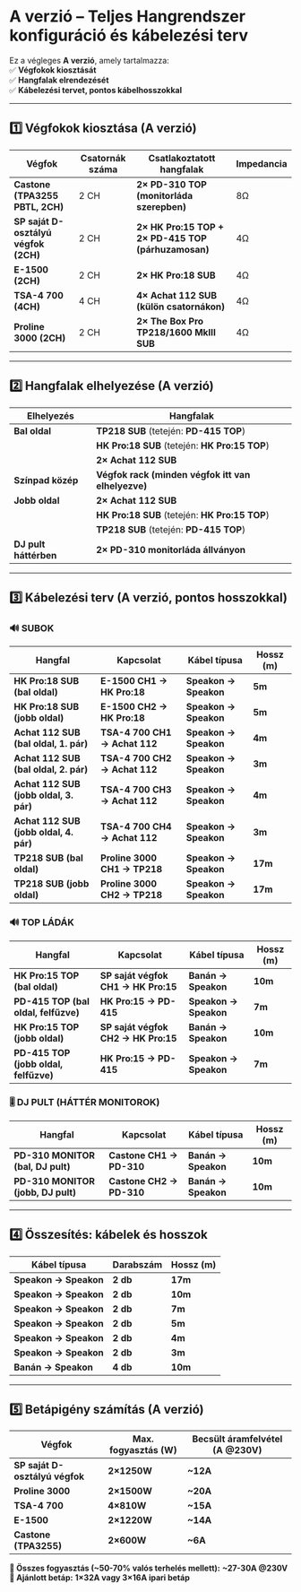 # **A verzió – Teljes Hangrendszer konfiguráció és kábelezési terv**  

Ez a végleges **A verzió**, amely tartalmazza:  
✅ **Végfokok kiosztását**  
✅ **Hangfalak elrendezését**  
✅ **Kábelezési tervet, pontos kábelhosszokkal**  

---

## **1️⃣ Végfokok kiosztása (A verzió)**
| **Végfok** | **Csatornák száma** | **Csatlakoztatott hangfalak** | **Impedancia** |
|------------|----------------|---------------------------|-------------|
| **Castone (TPA3255 PBTL, 2CH)** | 2 CH | **2× PD-310 TOP (monitorláda szerepben)** | 8Ω |
| **SP saját D-osztályú végfok (2CH)** | 2 CH | **2× HK Pro:15 TOP + 2× PD-415 TOP (párhuzamosan)** | 4Ω |
| **E-1500 (2CH)** | 2 CH | **2× HK Pro:18 SUB** | 4Ω |
| **TSA-4 700 (4CH)** | 4 CH | **4× Achat 112 SUB (külön csatornákon)** | 4Ω |
| **Proline 3000 (2CH)** | 2 CH | **2× The Box Pro TP218/1600 MkIII SUB** | 4Ω |

---

## **2️⃣ Hangfalak elhelyezése (A verzió)**
| **Elhelyezés** | **Hangfalak** |
|--------------|-------------------------|
| **Bal oldal** | **TP218 SUB** (tetején: **PD-415 TOP**) |
|              | **HK Pro:18 SUB** (tetején: **HK Pro:15 TOP**) |
|              | **2× Achat 112 SUB** |
| **Színpad közép** | **Végfok rack (minden végfok itt van elhelyezve)** |
| **Jobb oldal** | **2× Achat 112 SUB** |
|              | **HK Pro:18 SUB** (tetején: **HK Pro:15 TOP**) |
|              | **TP218 SUB** (tetején: **PD-415 TOP**) |
| **DJ pult háttérben** | **2× PD-310 monitorláda állványon** |

---

## **3️⃣ Kábelezési terv (A verzió, pontos hosszokkal)**
### **🔊 SUBOK**
| **Hangfal** | **Kapcsolat** | **Kábel típusa** | **Hossz (m)** |
|------------|-------------|----------------|-------------|
| **HK Pro:18 SUB (bal oldal)** | **E-1500 CH1 → HK Pro:18** | **Speakon → Speakon** | **5m** |
| **HK Pro:18 SUB (jobb oldal)** | **E-1500 CH2 → HK Pro:18** | **Speakon → Speakon** | **5m** |
| **Achat 112 SUB (bal oldal, 1. pár)** | **TSA-4 700 CH1 → Achat 112** | **Speakon → Speakon** | **4m** |
| **Achat 112 SUB (bal oldal, 2. pár)** | **TSA-4 700 CH2 → Achat 112** | **Speakon → Speakon** | **3m** |
| **Achat 112 SUB (jobb oldal, 3. pár)** | **TSA-4 700 CH3 → Achat 112** | **Speakon → Speakon** | **4m** |
| **Achat 112 SUB (jobb oldal, 4. pár)** | **TSA-4 700 CH4 → Achat 112** | **Speakon → Speakon** | **3m** |
| **TP218 SUB (bal oldal)** | **Proline 3000 CH1 → TP218** | **Speakon → Speakon** | **17m** |
| **TP218 SUB (jobb oldal)** | **Proline 3000 CH2 → TP218** | **Speakon → Speakon** | **17m** |

### **🔊 TOP LÁDÁK**
| **Hangfal** | **Kapcsolat** | **Kábel típusa** | **Hossz (m)** |
|------------|-------------|----------------|-------------|
| **HK Pro:15 TOP (bal oldal)** | **SP saját végfok CH1 → HK Pro:15** | **Banán → Speakon** | **10m** |
| **PD-415 TOP (bal oldal, felfűzve)** | **HK Pro:15 → PD-415** | **Speakon → Speakon** | **7m** |
| **HK Pro:15 TOP (jobb oldal)** | **SP saját végfok CH2 → HK Pro:15** | **Banán → Speakon** | **10m** |
| **PD-415 TOP (jobb oldal, felfűzve)** | **HK Pro:15 → PD-415** | **Speakon → Speakon** | **7m** |

### **🎚️ DJ PULT (HÁTTÉR MONITOROK)**
| **Hangfal** | **Kapcsolat** | **Kábel típusa** | **Hossz (m)** |
|------------|-------------|----------------|-------------|
| **PD-310 MONITOR (bal, DJ pult)** | **Castone CH1 → PD-310** | **Banán → Speakon** | **10m** |
| **PD-310 MONITOR (jobb, DJ pult)** | **Castone CH2 → PD-310** | **Banán → Speakon** | **10m** |

---

## **4️⃣ Összesítés: kábelek és hosszok**
| **Kábel típusa** | **Darabszám** | **Hossz (m)** |
|----------------|----------|-----------|
| **Speakon → Speakon** | **2 db** | **17m** |
| **Speakon → Speakon** | **2 db** | **10m** |
| **Speakon → Speakon** | **2 db** | **7m** |
| **Speakon → Speakon** | **2 db** | **5m** |
| **Speakon → Speakon** | **2 db** | **4m** |
| **Speakon → Speakon** | **2 db** | **3m** |
| **Banán → Speakon** | **4 db** | **10m** |

---

## **5️⃣ Betápigény számítás (A verzió)**
| **Végfok** | **Max. fogyasztás (W)** | **Becsült áramfelvétel (A @230V)** |
|------------|----------------|---------------------------|
| **SP saját D-osztályú végfok** | **2×1250W** | **~12A** |
| **Proline 3000** | **2×1500W** | **~20A** |
| **TSA-4 700** | **4×810W** | **~15A** |
| **E-1500** | **2×1220W** | **~14A** |
| **Castone (TPA3255)** | **2×600W** | **~6A** |

**🔹 Összes fogyasztás (~50-70% valós terhelés mellett):** **~27-30A @230V**  
**🔹 Ajánlott betáp:** **1×32A vagy 3×16A ipari betáp**  
